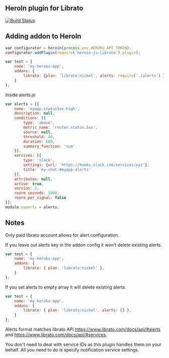HeroIn plugin for Librato
-------
[![Build Status](https://travis-ci.org/Schibsted-Tech-Polska/heroin-js-librato.svg?branch=master)](https://travis-ci.org/Schibsted-Tech-Polska/heroin-js-librato)

Adding addon to HeroIn
------

```javascript
var configurator = heroin(process.env.HEROKU_API_TOKEN);
configurator.addPlugin(require('heroin-js-librato').plugin);
```
```javascript
var test = {
    name: 'my-heroku-app',
    addons: {
        librato: {plan: 'librato:nickel', alerts: require('./alerts') },
    }
};
```

Inside alerts.js
```javascript
var alerts = [{
    name: 'myapp.status5xx.high',
    description: null,
    conditions: [{
        type: 'above',
        metric_name: 'router.status.5xx',
        source: null,
        threshold: 40,
        duration: 600,
        summary_function: 'sum'
    }],
    services: [{
        type: 'slack',
        settings: {url: 'https://hooks.slack.com/services/xyz'},
        title: 'my-chat:#myapp-alerts'
    }],
    attributes: null,
    active: true,
    version: 2,
    rearm_seconds: 1800,
    rearm_per_signal: false
}];
module.exports = alerts;
```

Notes
------
Only paid librato account allows for alert configuration.

If you leave out alerts key in the addon config it won't delete existing alerts.
```javascript
var test = {
    name: 'my-heroku-app',
    addons: {
        librato: { plan: 'librato:nickel' },
    }
};
```

If you set alerts to empty array it will delete existing alerts.
```javascript
var test = {
    name: 'my-heroku-app',
    addons: {
        librato: { plan: 'librato:nickel', alerts: [] },
    }
};
```

Alerts format matches librato API https://www.librato.com/docs/api/#alerts and https://www.librato.com/docs/api/#services.

You don't need to deal with service IDs as this plugin handles them on your behalf. All you need to do is specify notification service settings.
